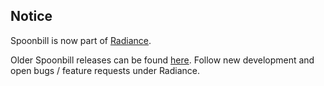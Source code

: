 ## Notice

Spoonbill is now part of [Radiance](https://github.com/kirill-grouchnikov/radiance).

Older Spoonbill releases can be found [here](https://github.com/kirill-grouchnikov/radiance/tree/master/drop/archive). Follow new development and open bugs / feature requests under Radiance.
